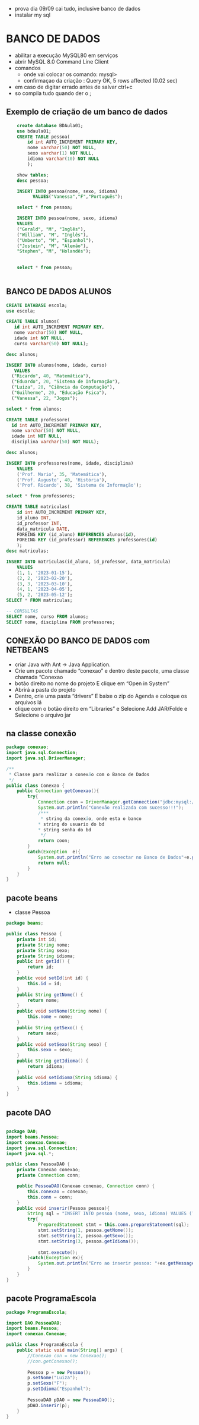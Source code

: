 - prova dia 09/09 cai tudo, inclusive banco de dados
- instalar my sql
# BANCO DE DADOS
- abilitar a execução MySQL80 em serviços
- abrir MySQL 8.0 Command Line Client
- comandos 
  - onde vai colocar os comando:  mysql>
  - confirmaçao da criação : Query OK, 5 rows affected (0.02 sec)
- em caso de digitar errado antes de salvar ctrl+c
- so compila tudo quando der o ;
  
## Exemplo de criação de um banco de dados

```sql
    create database BDAula01;
    use bdaula01;
    CREATE TABLE pessoa(
        id int AUTO_INCREMENT PRIMARY KEY,
        nome varchar(50) NOT NULL,
        sexo varchar(1) NOT NULL,
        idioma varchar(10) NOT NULL
        );

    show tables;
    desc pessoa;

    INSERT INTO pessoa(nome, sexo, idioma)
          VALUES("Vanessa","F","Português");

    select * from pessoa;

    INSERT INTO pessoa(nome, sexo, idioma)
    VALUES
    ("Gerald", "M", "Inglês"),
    ("William", "M", "Inglês"),
    ("Umberto", "M", "Espanhol"),
    ("Jostein", "M", "Alemão"),
    "Stephen", "M", "Holandês");
    

    select * from pessoa;
  
```

## BANCO DE DADOS ALUNOS
```sql
CREATE DATABASE escola;
use escola;

CREATE TABLE alunos(
   id int AUTO_INCREMENT PRIMARY KEY,
   nome varchar(50) NOT NULL,
   idade int NOT NULL,
   curso varchar(50) NOT NULL);

desc alunos;

INSERT INTO alunos(nome, idade, curso)
   VALUES
  ("Ricardo", 40, "Matemática"),
  ("Eduardo", 20, "Sistema de Informação"),
  ("Luiza", 20, "Ciência da Computação"),
  ("Guilherme", 20, "Educação Fsica"),
  ("Vanessa", 22, "Jogos");

select * from alunos;

CREATE TABLE professore(
  id int AUTO_INCREMENT PRIMARY KEY,
  nome varchar(50) NOT NULL,
  idade int NOT NULL,
  disciplina varchar(50) NOT NULL);

desc alunos;

INSERT INTO professores(nome, idade, disciplina)
    VALUES
    ('Prof. Mario', 35, 'Matemática'),
    ('Prof. Augusto', 40, 'História'),
    ('Prof. Ricardo', 38, 'Sistema de Informação');

select * from professores;

CREATE TABLE matriculas(
    id int AUTO_INCREMENT PRIMARY KEY,
    id_aluno INT,
    id_professor INT,
    data_matricula DATE,
    FOREING KEY (id_aluno) REFERENCES alunos(id),
    FOREING KEY (id_professor) REFERENCES professores(id)
    );
desc matriculas;

INSERT INTO matriculas(id_aluno, id_professor, data_matricula)
    VALUES
    (1, 1, '2023-01-15'),
    (2, 2, '2023-02-20'),
    (3, 3, '2023-03-10'),
    (4, 1, '2023-04-05'),
    (5, 2, '2023-05-12');
SELECT * FROM matriculas;

-- CONSULTAS
SELECT nome, curso FROM alunos;
SELECT nome, disciplina FROM professores;

```
## CONEXÃO DO BANCO DE DADOS com NETBEANS
- criar Java with Ant -> Java Application.
- Crie um pacote chamado “conexao” e dentro deste pacote, uma classe chamada “Conexao
- botão direito no nome do projeto E clique em “Open in System”
- Abrirá a pasta do projeto
- Dentro, crie uma pasta “drivers” E baixe o zip do Agenda e coloque os arquivos lá
- clique com o botão direito em “Libraries” e Selecione Add JAR/Folde e Selecione o arquivo jar
## na classe conexão
```java
package conexao;
import java.sql.Connection;
import java.sql.DriverManager;

/**
 * Classe para realizar a conexão com o Banco de Dados
 */
public class Conexao {
    public Connection getConexao(){
        try{
            Connection coon = DriverManager.getConnection("jdbc:mysql://localhost:3306/escola?useTimeZone=true&serverTimeZone=UTC", "root", "laboratorio");
            System.out.println("Conexão realizada com sucesso!!!");
            /***
             * string da conexão, onde esta o banco
            * string do usuario do bd
            * string senha do bd
             */
            return coon;
        }
        catch(Exception  e){
            System.out.println("Erro ao conectar no Banco de Dados"+e.getMessage());
            return null;
        }
    }
}
```
## pacote beans
- classe Pessoa
```java
package beans;

public class Pessoa {
    private int id;
    private String nome;
    private String sexo;
    private String idioma;
    public int getId() {
        return id;
    }
    public void setId(int id) {
        this.id = id;
    }
    public String getNome() {
        return nome;
    }
    public void setNome(String nome) {
        this.nome = nome;
    }
    public String getSexo() {
        return sexo;
    }
    public void setSexo(String sexo) {
        this.sexo = sexo;
    }
    public String getIdioma() {
        return idioma;
    }
    public void setIdioma(String idioma) {
        this.idioma = idioma;
    }
}

```
## pacote DAO
```java

package DAO;
import beans.Pessoa;
import conexao.Conexao;
import java.sql.Connection;
import java.sql.*;

public class PessoaDAO {
    private Conexao conexao;
    private Connection conn;

    public PessoaDAO(Conexao conexao, Connection conn) {
        this.conexao = conexao;
        this.conn = conn;
    }
    public void inserir(Pessoa pessoa){
        String sql = "INSERT INTO pessoa (nome, sexo, idioma) VALUES (?,?,?);";
        try{
            PreparedStatement stmt = this.conn.prepareStatement(sql);
            stmt.setString(1, pessoa.getNome());
            stmt.setString(2, pessoa.getSexo());
            stmt.setString(3, pessoa.getIdioma());
            
            stmt.execute();
        }catch(Exception ex){
            System.out.println("Erro ao inserir pessoa: "+ex.getMessage());
        }
    }
}

```
## pacote ProgramaEscola
```java
package ProgramaEscola;

import DAO.PessoaDAO;
import beans.Pessoa;
import conexao.Conexao;

public class ProgramaEscola {
    public static void main(String[] args) {
        //Conexao con = new Conexao();
        //con.getConexao();
        
        Pessoa p = new Pessoa();
        p.setNome("Luiza");
        p.setSexo("F");
        p.setIdioma("Espanhol");
        
        PessoaDAO pDAO = new PessoaDAO();
        pDAO.inserir(p);
    }
}

```
